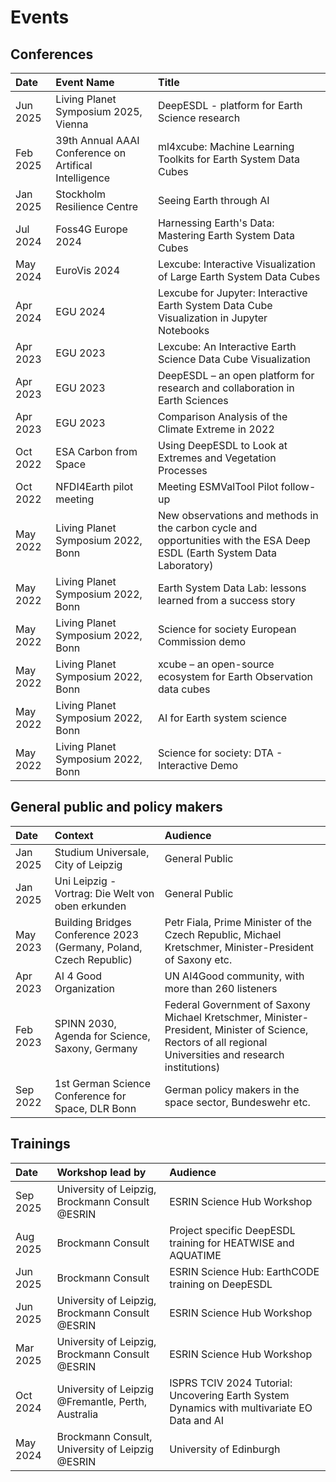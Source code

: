 # Events

## Conferences

| Date     | Event Name                                            | Title                                                                                                                    |
|:---------|:------------------------------------------------------|:-------------------------------------------------------------------------------------------------------------------------|
| Jun 2025 | Living Planet Symposium 2025, Vienna                  | DeepESDL - platform for Earth Science research                                                                           |
| Feb 2025 | 39th Annual AAAI Conference on Artifical Intelligence | ml4xcube: Machine Learning Toolkits for Earth System Data Cubes                                                          |
| Jan 2025 | Stockholm Resilience Centre                           | Seeing Earth through AI                                                                                                  |
| Jul 2024 | Foss4G Europe 2024                                    | Harnessing Earth's Data: Mastering Earth System Data Cubes                                                               |
| May 2024 | EuroVis 2024                                          | Lexcube: Interactive Visualization of Large Earth System Data Cubes                                                      |
| Apr 2024 | EGU 2024                                              | Lexcube for Jupyter: Interactive Earth System Data Cube Visualization in Jupyter Notebooks                               |
| Apr 2023 | EGU 2023                                              | Lexcube: An Interactive Earth Science Data Cube Visualization                                                            |
| Apr 2023 | EGU 2023                                              | DeepESDL – an open platform for research and collaboration in Earth Sciences                                             |
| Apr 2023 | EGU 2023                                              | Comparison Analysis of the Climate Extreme in 2022                                                                       |
| Oct 2022 | ESA Carbon from Space                                 | Using DeepESDL to Look at Extremes and Vegetation Processes                                                              |
| Oct 2022 | NFDI4Earth pilot meeting                              | Meeting ESMValTool Pilot follow-up                                                                                       |
| May 2022 | Living Planet Symposium 2022, Bonn                    | New observations and methods in the carbon cycle and opportunities with the ESA Deep ESDL (Earth System Data Laboratory) |
| May 2022 | Living Planet Symposium 2022, Bonn                    | Earth System Data Lab: lessons learned from a success story                                                              |
| May 2022 | Living Planet Symposium 2022, Bonn                    | Science for society European Commission demo                                                                             |
| May 2022 | Living Planet Symposium 2022, Bonn                    | xcube – an open-source ecosystem for Earth Observation data cubes                                                        |
| May 2022 | Living Planet Symposium 2022, Bonn                    | AI for Earth system science                                                                                              |
| May 2022 | Living Planet Symposium 2022, Bonn                    | Science for society: DTA - Interactive Demo                                                                              |

## General public and policy makers

| Date     | Context                                                              | Audience                                                                                                                                                    |
|:---------|:---------------------------------------------------------------------|:-----------------------------------------------------------------------------------------------------------------------------------------------------------|
| Jan 2025 | Studium Universale, City of Leipzig                                  | General Public                                                                                                                                              |
| Jan 2025 | Uni Leipzig - Vortrag: Die Welt von oben erkunden                    | General Public                                                                                                                                              |
| May 2023 | Building Bridges Conference 2023 (Germany, Poland, Czech Republic)   | Petr Fiala, Prime Minister of the Czech Republic, Michael Kretschmer, Minister-President of Saxony etc.                                                     |
| Apr 2023 | AI 4 Good Organization                                               | UN AI4Good community, with more than 260 listeners                                                                                                          |
| Feb 2023 | SPINN 2030, Agenda for Science, Saxony, Germany                      | Federal Government of Saxony Michael Kretschmer, Minister-President, Minister of Science, Rectors of all regional Universities and research institutions)   |
| Sep 2022 | 1st German Science Conference for Space, DLR Bonn                    | German policy makers in the space sector, Bundeswehr etc.                                                                                                   |

## Trainings

| Date      | Workshop lead by                                    | Audience                                                                                    |
|:----------|:----------------------------------------------------|:--------------------------------------------------------------------------------------------|
| Sep 2025  | University of Leipzig, Brockmann Consult @ESRIN     | ESRIN Science Hub Workshop                                                                  |
| Aug 2025  | Brockmann Consult                                   | Project specific DeepESDL training for HEATWISE and AQUATIME                                |
| Jun 2025  | Brockmann Consult                                   | ESRIN Science Hub: EarthCODE training on DeepESDL                                           |
| Jun 2025  | University of Leipzig, Brockmann Consult @ESRIN     | ESRIN Science Hub Workshop                                                                  |
| Mar 2025  | University of Leipzig, Brockmann Consult @ESRIN     | ESRIN Science Hub Workshop                                                                  |
| Oct 2024  | University of Leipzig  @Fremantle, Perth, Australia | ISPRS TCIV 2024 Tutorial: Uncovering Earth System Dynamics with multivariate EO Data and AI |
| May 2024  | Brockmann Consult, University of Leipzig @ESRIN     | University of Edinburgh                                                                     |
